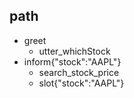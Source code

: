 
<!-- ## path
* greet
  - utter_whichStock
* inform{"stock":'AAPL'}
  - search_stock_price
* goodbye
  - utter_goodbye -->


## path
* greet
  - utter_whichStock
* inform{"stock":"AAPL"}
  - search_stock_price
  - slot{"stock":"AAPL"}

